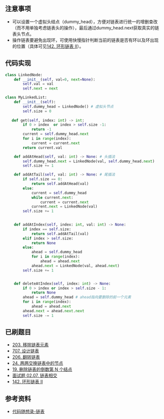 ## 注意事项
- 可以设置一个虚拟头结点（dummy_head），方便对链表进行统一的增删查改（而不用单独考虑链表头的操作），最后通过dummy_head.next获取真实的链表头节点。
- 操作链表要避免出现环，可使用快慢指针判断当前的链表是否有环以及环出现的位置（具体可见[142. 环形链表 II](https://leetcode.cn/problems/linked-list-cycle-ii/)）。

## 代码实现
```python
class LinkedNode:
    def __init__(self, val=0, next=None):
        self.val = val
        self.next = next

class MyLinkedList:
    def __init__(self):
        self.dummy_head = LinkedNode() # 虚拟头节点
        self.size = 0
        
   def get(self, index: int) -> int:
        if 0 > index  or index > self.size -1:
            return -1
        current = self.dummy_head.next
        for i in range(index):
            current = current.next
        return current.val

    def addAtHead(self, val: int) -> None: # 头插法
        self.dummy_head.next = LinkedNode(val, self.dummy_head.next)
        self.size += 1

    def addAtTail(self, val: int) -> None: # 尾插法
        if self.size == 0:
            return self.addAtHead(val)
        else:
            current = self.dummy_head
            while current.next:
                current = current.next
            current.next = LinkedNode(val)
        self.size += 1
        

    def addAtIndex(self, index: int, val: int) -> None:
        if index == self.size:
            return self.addAtTail(val)
        elif index > self.size:
            return None
        else:
            ahead = self.dummy_head
            for i in range(index):
                ahead = ahead.next
            ahead.next = LinkedNode(val, ahead.next)
        self.size += 1


    def deleteAtIndex(self, index: int) -> None:
        if 0 > index or index > self.size - 1:
            return None
        ahead = self.dummy_head # ahead指向要删除的前一个元素
        for i in range(index):
            ahead = ahead.next
        ahead.next = ahead.next.next
        self.size -= 1
```

## 已刷题目
- [203. 移除链表元素](https://leetcode.cn/problems/remove-linked-list-elements/)
- [707. 设计链表](https://leetcode.cn/problems/design-linked-list/)
- [206. 翻转链表](https://leetcode.cn/problems/reverse-linked-list/)
- [24. 两两交换链表中的节点](https://leetcode.cn/problems/swap-nodes-in-pairs/)
- [19. 删除链表的倒数第 N 个结点](https://leetcode.cn/problems/remove-nth-node-from-end-of-list/)
- [面试题 02.07. 链表相交](https://leetcode.cn/problems/intersection-of-two-linked-lists-lcci/)
- [142. 环形链表 II](https://leetcode.cn/problems/linked-list-cycle-ii/)

## 参考资料
- [代码随想录-链表](https://www.programmercarl.com/%E9%93%BE%E8%A1%A8%E7%90%86%E8%AE%BA%E5%9F%BA%E7%A1%80.html#%E5%8D%95%E9%93%BE%E8%A1%A8)
